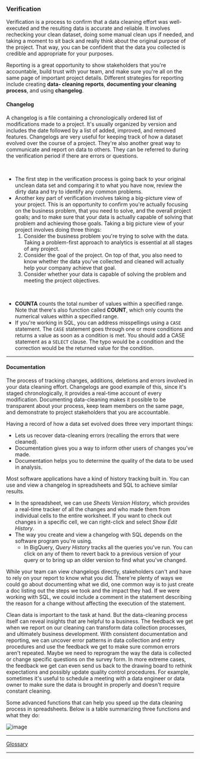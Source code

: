 ### Verification
Verification is a process to confirm that a data cleaning effort was well- executed and the resulting data is accurate and reliable. It involves rechecking your clean dataset, doing some manual clean ups if needed, and taking a moment to sit back and really think about the original purpose of the project. That way, you can be confident that the data you collected is credible and appropriate for your purposes.

Reporting is a great opportunity to show stakeholders that you're accountable, build trust with your team, and make sure you're all on the same page of important project details.  Different strategies for reporting include creating **data- cleaning reports**, **documenting your cleaning process**, and using **changelog**.

#### Changelog
A changelog is a file containing a chronologically ordered list of modifications made to a project. It's usually organized by version and includes the date followed by a list of added, improved, and removed features. Changelogs are very useful for keeping track of how a dataset evolved over the course of a project. They're also another great way to communicate and report on data to others. They can be referred to during the verification period if there are errors or questions.

<br />

- The first step in the verification process is going back to your original unclean data set and comparing it to what you have now, review the dirty data and try to identify any common problems.
- Another key part of verification involves taking a big-picture view of your project. This is an opportunity to confirm you're actually focusing on the business problem, that you need to solve, and the overall project goals; and to make sure that your data is actually capable of solving that problem and achieving those goals. Taking a big picture view of your project involves doing three things:
  1. Consider the business problem you're trying to solve with the data. Taking a problem-first approach to analytics is essential at all stages of any project.
  2. Consider the goal of the project. On top of that, you also need to know whether the data you've collected and cleaned will actually help your company achieve that goal.
  3. Consider whether your data is capable of solving the problem and meeting the project objectives.

<br>

- **COUNTA** counts the total number of values within a specified range. Note that there's also function called **COUNT**, which only counts the numerical values within a specified range.
- If you're working in SQL, you can address misspellings using a `CASE` statement. The `CASE` statement goes through one or more conditions and returns a value as soon as a condition is met. You should add a CASE statement as a `SELECT` clause. The typo would be a condition and the correction would be the returned value for the condition.

---

#### Documentation
The process of tracking changes, additions, deletions and errors involved in your data cleaning effort. Changelogs are good example of this, since it's staged chronologically, it provides a real-time account of every modification. Documenting data-cleaning makes it possible to be transparent about your process, keep team members on the same page, and demonstrate to project stakeholders that you are accountable.

Having a record of how a data set evolved does three very important things:
- Lets us recover data-cleaning errors (recalling the errors that were cleaned).
- Documentation gives you a way to inform other users of changes you've made.
- Documentation helps you to determine the quality of the data to be used in analysis.

Most software applications have a kind of history tracking built in. You can use and view a changelog in spreadsheets and SQL to achieve similar results.
- In the spreadsheet, we can use *Sheets Version History*, which provides a real-time tracker of all the changes and who made them from individual cells to the entire worksheet. If you want to check out changes in a specific cell, we can right-click and select *Show Edit History*. 
- The way you create and view a changelog with SQL depends on the software program you're using. 
  - In BigQuery, *Query History* tracks all the queries you've run. You can click on any of them to revert back to a previous version of your query or to bring up an older version to find what you've changed.

While your team can view changelogs directly, stakeholders can't and have to rely on your report to know what you did. There're plenty of ways we could go about documenting what we did, one common way is to just create a doc listing out the steps we took and the impact they had. If we were working with SQL, we could include a comment in the statement describing the reason for a change without affecting the execution of the statement.

Clean data is important to the task at hand. But the data-cleaning process itself can reveal insights that are helpful to a business. The feedback we get when we report on our cleaning can transform data collection processes, and ultimately business development. With consistent documentation and reporting, we can uncover error patterns in data collection and entry procedures and use the feedback we get to make sure common errors aren't repeated. Maybe we need to reprogram the way the data is collected or change specific questions on the survey form. In more extreme cases, the feedback we get can even send us back to the drawing board to rethink expectations and possibly update quality control procedures. For example, sometimes it's useful to schedule a meeting with a data engineer or data owner to make sure the data is brought in properly and doesn't require constant cleaning.

Some advanced functions that can help you speed up the data cleaning process in spreadsheets. Below is a table summarizing three functions and what they do:

![image](https://user-images.githubusercontent.com/74421758/147387359-ffa51f93-0531-4b1e-a7a1-c1f1f49ec236.png)

---

[Glossary](https://docs.google.com/document/d/1rYNIY-fDkA2lLCwrBrvhzNV5BzzHpjTcsiWwXou0bj4/template/preview)

---
